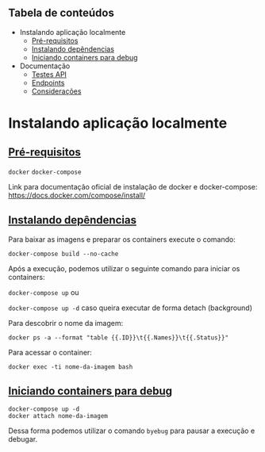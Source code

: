 Tabela de conteúdos
-----------
<!--ts-->
* Instalando aplicação localmente
    * [Pré-requisitos](#prerequisites)
    * [Instalando depêndencias](#install)
    * [Iniciando containers para debug](#debug)
* Documentação
    * [Testes API](#testesapi)
    * [Endpoints](#endpoints)
    * [Considerações](#consideracoes)
<!--te-->
# Instalando aplicação localmente

<a href="prerequisites">Pré-requisitos</a>
-----------
`docker`
`docker-compose`

Link para documentação oficial de instalação de docker e docker-compose:
https://docs.docker.com/compose/install/


<a href="install">Instalando depêndencias</a>
-----------

Para baixar as imagens e preparar os containers execute o comando:

`docker-compose build --no-cache`

Após a execução, podemos utilizar o seguinte comando para iniciar os containers:

`docker-compose up` ou

`docker-compose up -d` caso queira executar de forma detach (background)

Para descobrir o nome da imagem:

`docker ps -a --format "table {{.ID}}\t{{.Names}}\t{{.Status}}"`

Para acessar o container:

`docker exec -ti nome-da-imagem bash`

<a href="debug">Iniciando containers para debug</a>
-----------

    docker-compose up -d
    docker attach nome-da-imagem

Dessa forma podemos utilizar o comando `byebug` para pausar a execução e debugar.